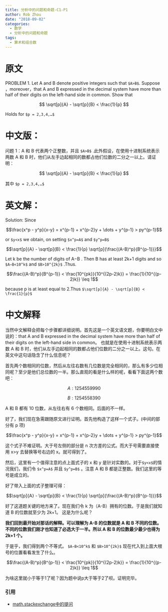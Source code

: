 ```yaml
---
title: 分析中的问题和命题-C1-P1
author: Rob Zhou
date: "2018-09-02"
categories:
  - 数学
  - 分析中的问题和命题
tags:
  - 算术和组合数
---
```


# 原文

PROBLEM 1. Let A and B denote positive integers such that `$A>B$`. Suppose ，moreover，that A and B expressed in the decimal system have more than half of their digits on the left-hand side in common. Show that

$$ \sqrt[p]{A} - \sqrt[p]{B} < \frac{1}{p} $$

Holds for `$p = 2,3,4,…$`

# 中文版：

问题 1：A 和 B 代表两个正整数，并且 `$A>B$` .此外假设，在使用十进制系统表示两数 A 和 B 时，他们从左手边起相同的数都占他们位数的二分之一以上。请证明：

$$ \sqrt[p]{A} - \sqrt[p]{B} < \frac{1}{p} $$

其中 `$p = 2,3,4,…$`

# 英文解：

Solution: Since

$$\frac{x^p - y^p}{x-y} = x^{p-1} + x^{p-2}y + \dots + y^{p-1} > py^{p-1}$$

or `$y<x$` we obtain, on setting `$x^p=A$` and `$y^p=B$`

$$\sqrt[p]{A} - \sqrt[p]{B} < \frac{1}{p} \sqrt[p]{\frac{(A-B)^p}{B^{p-1}}}$$

Let k be the number of digits of A−B . Then B has at least 2k+1 digits and so `$A−B<10^k$` and `$B>10^{2k}$` .Thus.

$$\frac{(A-B)^p}{B^{p-1}} < \frac{10^{pk}}{10^{(2p-2)k}} = \frac{1}{10^{(p-2)k}} \leq 1$$

because p is at least equal to 2.Thus `$\sqrt[p]{A} - \sqrt[p]{B} < \frac{1}{p}$`

# 中文解释

当然中文解释会把每个步骤都详细说明。首先这是一个英文语文题，你要明白文中说的：that A and B expressed in the decimal system have more than half of their digits on the left-hand side in common。 也就是在使用十进制系统表示两数 A 和 B 时，他们从左手边起相同的数都占他们位数的二分之一以上。这句。在英文中这句话隐含了什么信息呢？

首先两个数相同的位数，然后从左往右数有几位数是完全相同的，那么有多少位相同呢？至少是他们总位数的一半。那么直观的看是什么样的呢，看看下面这两个数吧：

$$ A: 1254559990 $$

$$ B: 1254558390 $$

A 和 B 都有 10 位数，从左往右有 6 个数相同。后面的不一样。

好了，我们现在急需跟随原文进行证明。首先他构造了这样一个式子。(中间的部分有 p 项)

$$\frac{x^p - y^p}{x-y} = x^{p-1} + x^{p-2}y + \dots + y^{p-1} > py^{p-1}$$

这个式子不难证明。大于号左侧的部分是 n 次方差的公式。而大于号需要直接使用 x>y 去替换等号右边的 x。就可得到了。

然后，这里有一个值得注意的点上面式子的 x 和 y 是针对实数的。对于`$y<x$`的情况我们，我们令 `$x^p=A$` 并且 `$y^p=B$` 。注意 A 和 B 都是正整数。我们这里的等号是成立的。

好了带入上面的式子整理可得：

$$\sqrt[p]{A} - \sqrt[p]{B} < \frac{1}{p} \sqrt[p]{\frac{(A-B)^p}{B^{p-1}}}$$

好了这道题关键的地方来了。现在我们令 k 为（A-B）拥有的位数。于是我们就知道 B 的位数就至少为 2k+1。 这是为什么呢？

**我们回到最开始对那话的解释。可以理解为 A-B 的位数就是 A 和 B 不同的位数。不同的位数我们刚才也知道了必选大于一半。所以 A 和 B 的位数最少最少也得为 2k+1 个。**

于是乎，我们得到两个不等式。 `$A−B<10^k$` 和 `$B>10^{2k}$` 现在代入到上面大根号的位置看看发生了什么。

$$\frac{(A-B)^p}{B^{p-1}} < \frac{10^{pk}}{10^{(2p-2)k}} = \frac{1}{10^{(p-2)k}} \leq 1$$

为啥这里就小于等于1了呢？因为题中说p大于等于2了呗。证明完毕。

### 引用

- [math.stackexchange中的提问](https://math.stackexchange.com/questions/2226987/show-that-sqrtpa-sqrtpb-frac1p?newreg=808bcc0073464b0e81af370ea8162f0d)